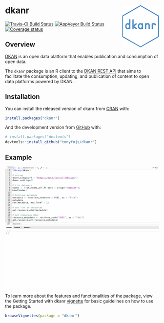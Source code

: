 # dkanr  <img src="man/figures/dkanr_hex.PNG" align="right" />  


[![Travis-CI Build Status](https://travis-ci.org/tonyfujs/dkanr.svg?branch=master)](https://travis-ci.org/tonyfujs/dkanr)
[![AppVeyor Build Status](https://ci.appveyor.com/api/projects/status/github/tonyfujs/dkanr?branch=master&svg=true)](https://ci.appveyor.com/project/tonyfujs/dkanr)
[![Coverage status](https://codecov.io/gh/tonyfujs/dkanr/branch/master/graph/badge.svg)](https://codecov.io/github/tonyfujs/dkanr?branch=master)

## Overview

[DKAN](https://getdkan.org/) is an open data platform that enables publication and consumption of open data.

The `dkanr` package is an R client to the [DKAN REST API](https://dkan.readthedocs.io/en/latest/apis/rest-api.html) that aims to facilitate the consumption, updating, and publication of content to open data platforms powered by DKAN. 

## Installation

You can install the released version of dkanr from [CRAN](https://CRAN.R-project.org) with:

``` r
install.packages("dkanr")
```

And the development version from [GitHub](https://github.com/) with:

``` r
# install.packages("devtools")
devtools::install_github("tonyfujs/dkanr")
```
## Example

![](man/figures/dkanr_gif.gif)

To learn more about the features and functionalities of the package, view the Getting Started with dkanr [vignette](https://github.com/tonyfujs/dkanr/blob/master/vignettes/getting_started_with_dkanr.Rmd) for basic guidelines on how to use the package.

```r
browseVignettes(package = "dkanr")
```

